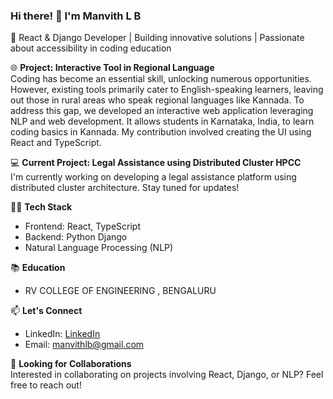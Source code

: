 ### Hi there! 👋 I'm Manvith L B

🚀 React & Django Developer | Building innovative solutions | Passionate about accessibility in coding education

🌐 **Project: Interactive Tool in Regional Language**  
Coding has become an essential skill, unlocking numerous opportunities. However, existing tools primarily cater to English-speaking learners, leaving out those in rural areas who speak regional languages like Kannada. To address this gap, we developed an interactive web application leveraging NLP and web development. It allows students in Karnataka, India, to learn coding basics in Kannada. My contribution involved creating the UI using React and TypeScript.

💻 **Current Project: Legal Assistance using Distributed Cluster HPCC**  
I'm currently working on developing a legal assistance platform using distributed cluster architecture. Stay tuned for updates!

👨‍💻 **Tech Stack**  
- Frontend: React, TypeScript
- Backend: Python Django
- Natural Language Processing (NLP)

📚 **Education**  
- RV COLLEGE OF ENGINEERING , BENGALURU

📫 **Let's Connect**  
- LinkedIn: [LinkedIn](https://www.linkedin.com/in/manvithlb/)
- Email: [manvithlb@gmail.com](mailto:manvithlb@gmail.com)

🤝 **Looking for Collaborations**  
Interested in collaborating on projects involving React, Django, or NLP? Feel free to reach out!

